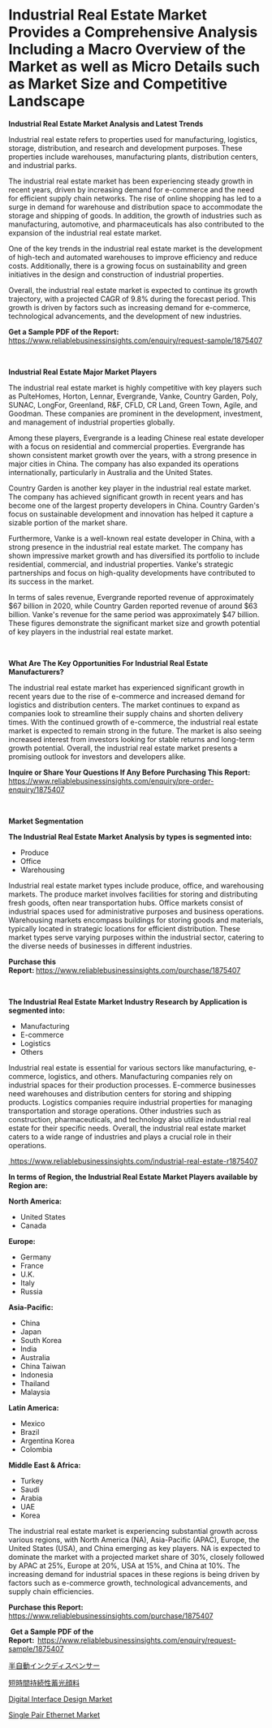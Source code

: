 <p><h1>Industrial Real Estate Market Provides a Comprehensive Analysis Including a Macro Overview of the Market as well as Micro Details such as Market Size and Competitive Landscape</h1></p><p><strong>Industrial Real Estate Market Analysis and Latest Trends</strong></p>
<p><p>Industrial real estate refers to properties used for manufacturing, logistics, storage, distribution, and research and development purposes. These properties include warehouses, manufacturing plants, distribution centers, and industrial parks.</p><p>The industrial real estate market has been experiencing steady growth in recent years, driven by increasing demand for e-commerce and the need for efficient supply chain networks. The rise of online shopping has led to a surge in demand for warehouse and distribution space to accommodate the storage and shipping of goods. In addition, the growth of industries such as manufacturing, automotive, and pharmaceuticals has also contributed to the expansion of the industrial real estate market.</p><p>One of the key trends in the industrial real estate market is the development of high-tech and automated warehouses to improve efficiency and reduce costs. Additionally, there is a growing focus on sustainability and green initiatives in the design and construction of industrial properties.</p><p>Overall, the industrial real estate market is expected to continue its growth trajectory, with a projected CAGR of 9.8% during the forecast period. This growth is driven by factors such as increasing demand for e-commerce, technological advancements, and the development of new industries.</p></p>
<p><strong>Get a Sample PDF of the Report:&nbsp;</strong> <a href="https://www.reliablebusinessinsights.com/enquiry/request-sample/1875407">https://www.reliablebusinessinsights.com/enquiry/request-sample/1875407</a></p>
<p>&nbsp;</p>
<p><strong>Industrial Real Estate Major Market Players</strong></p>
<p><p>The industrial real estate market is highly competitive with key players such as PulteHomes, Horton, Lennar, Evergrande, Vanke, Country Garden, Poly, SUNAC, LongFor, Greenland, R&F, CFLD, CR Land, Green Town, Agile, and Goodman. These companies are prominent in the development, investment, and management of industrial properties globally.</p><p>Among these players, Evergrande is a leading Chinese real estate developer with a focus on residential and commercial properties. Evergrande has shown consistent market growth over the years, with a strong presence in major cities in China. The company has also expanded its operations internationally, particularly in Australia and the United States.</p><p>Country Garden is another key player in the industrial real estate market. The company has achieved significant growth in recent years and has become one of the largest property developers in China. Country Garden's focus on sustainable development and innovation has helped it capture a sizable portion of the market share.</p><p>Furthermore, Vanke is a well-known real estate developer in China, with a strong presence in the industrial real estate market. The company has shown impressive market growth and has diversified its portfolio to include residential, commercial, and industrial properties. Vanke's strategic partnerships and focus on high-quality developments have contributed to its success in the market.</p><p>In terms of sales revenue, Evergrande reported revenue of approximately $67 billion in 2020, while Country Garden reported revenue of around $63 billion. Vanke's revenue for the same period was approximately $47 billion. These figures demonstrate the significant market size and growth potential of key players in the industrial real estate market.</p></p>
<p>&nbsp;</p>
<p><strong>What Are The Key Opportunities For Industrial Real Estate Manufacturers?</strong></p>
<p><p>The industrial real estate market has experienced significant growth in recent years due to the rise of e-commerce and increased demand for logistics and distribution centers. The market continues to expand as companies look to streamline their supply chains and shorten delivery times. With the continued growth of e-commerce, the industrial real estate market is expected to remain strong in the future. The market is also seeing increased interest from investors looking for stable returns and long-term growth potential. Overall, the industrial real estate market presents a promising outlook for investors and developers alike.</p></p>
<p><strong>Inquire or Share Your Questions If Any Before Purchasing This Report:</strong> <a href="https://www.reliablebusinessinsights.com/enquiry/pre-order-enquiry/1875407">https://www.reliablebusinessinsights.com/enquiry/pre-order-enquiry/1875407</a></p>
<p>&nbsp;</p>
<p><strong>Market Segmentation</strong></p>
<p><strong>The Industrial Real Estate Market Analysis by types is segmented into:</strong></p>
<p><ul><li>Produce</li><li>Office</li><li>Warehousing</li></ul></p>
<p><p>Industrial real estate market types include produce, office, and warehousing markets. The produce market involves facilities for storing and distributing fresh goods, often near transportation hubs. Office markets consist of industrial spaces used for administrative purposes and business operations. Warehousing markets encompass buildings for storing goods and materials, typically located in strategic locations for efficient distribution. These market types serve varying purposes within the industrial sector, catering to the diverse needs of businesses in different industries.</p></p>
<p><strong>Purchase this Report:&nbsp;</strong><a href="https://www.reliablebusinessinsights.com/purchase/1875407">https://www.reliablebusinessinsights.com/purchase/1875407</a></p>
<p>&nbsp;</p>
<p><strong>The Industrial Real Estate Market Industry Research by Application is segmented into:</strong></p>
<p><ul><li>Manufacturing</li><li>E-commerce</li><li>Logistics</li><li>Others</li></ul></p>
<p><p>Industrial real estate is essential for various sectors like manufacturing, e-commerce, logistics, and others. Manufacturing companies rely on industrial spaces for their production processes. E-commerce businesses need warehouses and distribution centers for storing and shipping products. Logistics companies require industrial properties for managing transportation and storage operations. Other industries such as construction, pharmaceuticals, and technology also utilize industrial real estate for their specific needs. Overall, the industrial real estate market caters to a wide range of industries and plays a crucial role in their operations.</p></p>
<p><a href="https://www.reliablebusinessinsights.com/industrial-real-estate-r1875407">&nbsp;https://www.reliablebusinessinsights.com/industrial-real-estate-r1875407</a></p>
<p><strong>In terms of Region, the Industrial Real Estate Market Players available by Region are:</strong></p>
<p>
    <p> <strong> North America: </strong>
        <ul>
            <li>United States</li>
            <li>Canada</li>
        </ul>
        </p> 
    <p> <strong> Europe: </strong>
        <ul>
            <li>Germany</li>
            <li>France</li>
            <li>U.K.</li>
            <li>Italy</li>
            <li>Russia</li>
        </ul>
        </p> 
    <p> <strong> Asia-Pacific: </strong>
        <ul>
            <li>China</li>
            <li>Japan</li>
            <li>South Korea</li>
            <li>India</li>
            <li>Australia</li>
            <li>China Taiwan</li>
            <li>Indonesia</li>
            <li>Thailand</li>
            <li>Malaysia</li>
        </ul>
        </p> 
    <p> <strong> Latin America: </strong>
        <ul>
            <li>Mexico</li>
            <li>Brazil</li>
            <li>Argentina Korea</li>
            <li>Colombia</li>
        </ul>
        </p> 
    <p> <strong> Middle East & Africa: </strong>
        <ul>
            <li>Turkey</li>
            <li>Saudi</li>
            <li>Arabia</li>
            <li>UAE</li>
            <li>Korea</li>
        </ul>
    </p>
    </p>
<p><p>The industrial real estate market is experiencing substantial growth across various regions, with North America (NA), Asia-Pacific (APAC), Europe, the United States (USA), and China emerging as key players. NA is expected to dominate the market with a projected market share of 30%, closely followed by APAC at 25%, Europe at 20%, USA at 15%, and China at 10%. The increasing demand for industrial spaces in these regions is being driven by factors such as e-commerce growth, technological advancements, and supply chain efficiencies.</p></p>
<p><strong>Purchase this Report: </strong><a href="https://www.reliablebusinessinsights.com/purchase/1875407">https://www.reliablebusinessinsights.com/purchase/1875407</a></p>
<p>&nbsp;<strong>Get a Sample PDF of the Report:&nbsp;&nbsp;</strong><a href="https://www.reliablebusinessinsights.com/enquiry/request-sample/1875407">https://www.reliablebusinessinsights.com/enquiry/request-sample/1875407</a></p>
<p><strong></strong></p>
<p><p><a href="https://github.com/AdellaPrice2023/Market-Research-Report-List-2/blob/main/3015781180578.md">半自動インクディスペンサー</a></p><p><a href="https://github.com/AbigaleHuel/Market-Research-Report-List-1/blob/main/2487752180579.md">短時間持続性蓄光顔料</a></p><p><a href="https://github.com/MaraKoelpin2023/Market-Research-Report-List-1/blob/main/digital-interface-design-market.md">Digital Interface Design Market</a></p><p><a href="https://github.com/maudAbbott7/Market-Research-Report-List-1/blob/main/single-pair-ethernet-market.md">Single Pair Ethernet Market</a></p></p>